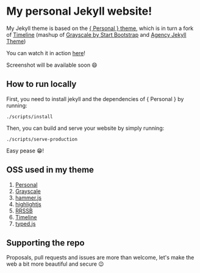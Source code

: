 
# My personal Jekyll website!

My Jekyll theme is based on the [{ Personal } theme](https://github.com/PanosSakkos/personal-jekyll-theme), which is in turn a fork of [Timeline](https://github.com/kirbyt/timeline-jekyll-theme) (mashup of [Grayscale by Start Bootstrap](https://github.com/IronSummitMedia/startbootstrap-grayscale) and [Agency Jekyll Theme](https://github.com/y7kim/agency-jekyll-theme))

You can watch it in action [here](https://www.nicolaspettican.com/)!

Screenshot will be available soon :smile:

## How to run locally

First, you need to install jekyll and the dependencies of { Personal } by running:

````
./scripts/install
````

Then, you can build and serve your website by simply running:

````
./scripts/serve-production
````

Easy pease :grin:!

## OSS used in my theme

  1. [Personal](https://github.com/PanosSakkos/personal-jekyll-theme)
  2. [Grayscale](http://startbootstrap.com/template-overviews/grayscale/)
  3. [hammer.js](https://hammerjs.github.io/)
  4. [highlightjs](https://highlightjs.org/)
  5. [RRSSB](https://github.com/kni-labs/rrssb)
  6. [Timeline](https://github.com/kirbyt/timeline-jekyll-theme)
  7. [typed.js](https://github.com/mattboldt/typed.js/)

## Supporting the repo

Proposals, pull requests and issues are more than welcome, let's make the web a bit more beautiful and secure :wink:
